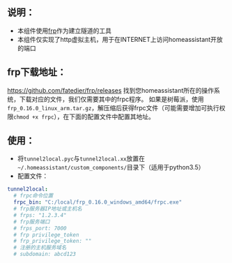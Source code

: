 
## 说明：
 - 本组件使用[frp](https://github.com/fatedier/frp)作为建立隧道的工具
 - 本组件仅实现了http虚拟主机，用于在INTERNET上访问homeassistant开放的端口
 
 
## frp下载地址：
https://github.com/fatedier/frp/releases
找到您homeassistant所在的操作系统，下载对应的文件，我们仅需要其中的frpc程序。
如果是树莓派，使用`frp_0.16.0_linux_arm.tar.gz`，解压缩后获得frpc文件（可能需要增加可执行权限`chmod +x frpc`），在下面的配置文件中配置其地址。


## 使用：
 - 将`tunnel2local.pyc`与`tunnel2local.xx`放置在`~/.homeassistant/custom_components/`目录下（适用于python3.5）
 - 配置文件：
 
```yaml
tunnel2local:
  # frpc命令位置
  frpc_bin: "C:/local/frp_0.16.0_windows_amd64/frpc.exe"
  # frp服务器IP地址或主机名
  # frps: "1.2.3.4"
  # frp服务端口
  # frps_port: 7000
  # frp privilege_token
  # frp_privilege_token: ""
  # 注册的主机服务域名
  # subdomain: abcd123
```
